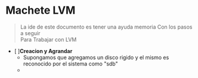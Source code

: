 # Machete LVM

> La ide de este documento es tener una ayuda memoria Con los pasos a seguir </br>
> Para Trabajar con LVM </br>



- [ ]**Creacion y Agrandar**
  -  Supongamos que agregamos un disco rigido y el mismo es reconocido por el sistema como "sdb"
  -  
 